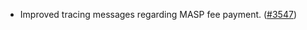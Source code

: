 - Improved tracing messages regarding MASP fee payment.
  ([\#3547](https://github.com/anoma/namada/pull/3547))